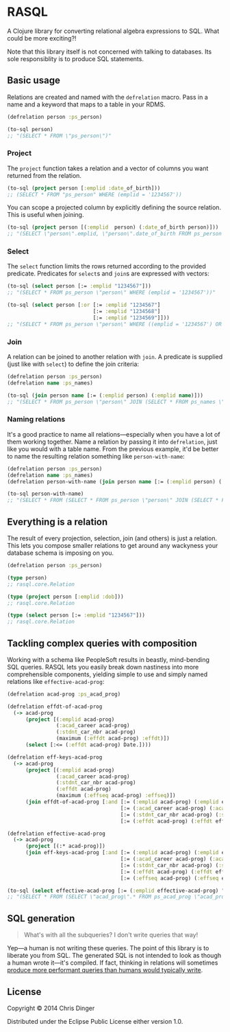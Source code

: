 # RASQL

A Clojure library for converting relational algebra expressions to SQL. What could be more exciting?!

Note that this library itself is not concerned with talking to databases. Its sole responsiblity is to produce SQL statements.

## Basic usage

Relations are created and named with the `defrelation` macro. Pass in a name and a keyword that maps to a table
in your RDMS.

```clojure
(defrelation person :ps_person)

(to-sql person)
;; "(SELECT * FROM \"ps_person\")"
```

### Project

The `project` function takes a relation and a vector of columns you want returned from the relation.

```clojure
(to-sql (project person [:emplid :date_of_birth]))
;; (SELECT * FROM "ps_person" WHERE (emplid = '1234567'))
```

You can scope a projected column by explicitly defining the source relation. This is useful when joining.

```clojure
(to-sql (project person [(:emplid  person) (:date_of_birth person)]))
;; "(SELECT \"person\".emplid, \"person\".date_of_birth FROM ps_person \"person\")"
```

### Select

The `select` function limits the rows returned according to the provided predicate. Predicates for `select`s and `join`s are expressed with vectors:

```clojure
(to-sql (select person [:= :emplid "1234567"]))
;; "(SELECT * FROM ps_person \"person\" WHERE (emplid = '1234567'))"

(to-sql (select person [:or [:= :emplid "1234567"]
                            [:= :emplid "1234568"]
                            [:= :emplid "1234569"]]))
;; "(SELECT * FROM ps_person \"person\" WHERE ((emplid = '1234567') OR (emplid = '1234568') OR (emplid = '1234569')))"
```

### Join

A relation can be joined to another relation with `join`. A predicate is supplied (just like with `select`) to define the join criteria:

```clojure
(defrelation person :ps_person)
(defrelation name :ps_names)

(to-sql (join person name [:= (:emplid person) (:emplid name)]))
;; "(SELECT * FROM ps_person \"person\" JOIN (SELECT * FROM ps_names \"name\") \"name\" ON (\"person\".emplid = \"name\".emplid))"
```

### Naming relations

It's a good practice to name all relations—especially when you have a lot of them working together. Name a relation by passing it into `defrelation`, just like you would with a table name. From the previous example, it'd be better to name the resulting relation something like `person-with-name`:

```clojure
(defrelation person :ps_person)
(defrelation name :ps_names)
(defrelation person-with-name (join person name [:= (:emplid person) (:emplid name)]))

(to-sql person-with-name)
;; "(SELECT * FROM (SELECT * FROM ps_person \"person\" JOIN (SELECT * FROM ps_names \"name\") \"name\" ON (\"person\".emplid = \"name\".emplid)) \"person-with-name\")"
```

## Everything is a relation

The result of every projection, selection, join (and others) is just a relation. This lets you compose
smaller relations to get around any wackyness your database schema is imposing on you.

```clojure
(defrelation person :ps_person)

(type person)
;; rasql.core.Relation

(type (project person [:emplid :dob]))
;; rasql.core.Relation

(type (select person [:= :emplid "1234567"]))
;; rasql.core.Relation
```

## Tackling complex queries with composition

Working with a schema like PeopleSoft results in beastly, mind-bending SQL queries. RASQL lets you easily break down nastiness into more comprehensible components, yielding simple to use and simply named relations like `effective-acad-prog`:

```clojure
(defrelation acad-prog :ps_acad_prog)

(defrelation effdt-of-acad-prog
  (-> acad-prog
      (project [(:emplid acad-prog)
                (:acad_career acad-prog)
                (:stdnt_car_nbr acad-prog)
                (maximum (:effdt acad-prog) :effdt)])
      (select [:<= (:effdt acad-prog) Date.])))

(defrelation eff-keys-acad-prog
  (-> acad-prog
      (project [(:emplid acad-prog)
                (:acad_career acad-prog)
                (:stdnt_car_nbr acad-prog)
                (:effdt acad-prog)
                (maximum (:effseq acad-prog) :effseq)])
      (join effdt-of-acad-prog [:and [:= (:emplid acad-prog) (:emplid effdt-of-acad-prog)]
                                     [:= (:acad_career acad-prog) (:acad_career effdt-of-acad-prog)]
                                     [:= (:stdnt_car_nbr acad-prog) (:stdnt_car_nbr effdt-of-acad-prog)]
                                     [:= (:effdt acad-prog) (:effdt effdt-of-acad-prog)]])))

(defrelation effective-acad-prog
  (-> acad-prog
      (project [(:* acad-prog)])
      (join eff-keys-acad-prog [:and [:= (:emplid acad-prog) (:emplid eff-keys-acad-prog)]
                                     [:= (:acad_career acad-prog) (:acad_career eff-keys-acad-prog)]
                                     [:= (:stdnt_car_nbr acad-prog) (:stdnt_car_nbr eff-keys-acad-prog)]
                                     [:= (:effdt acad-prog) (:effdt eff-keys-acad-prog)]
                                     [:= (:effseq acad-prog) (:effseq eff-keys-acad-prog)]])))

(to-sql (select effective-acad-prog [:= (:emplid effective-acad-prog) "1234567"]))
;; "(SELECT * FROM (SELECT \"acad_prog\".* FROM ps_acad_prog \"acad_prog\" JOIN (SELECT * FROM (SELECT \"acad_prog\".emplid, \"acad_prog\".acad_career, \"acad_prog\".stdnt_car_nbr, \"acad_prog\".effdt, max(\"acad_prog\".effseq) AS effseq FROM ps_acad_prog \"acad_prog\" JOIN (SELECT * FROM (SELECT \"acad_prog\".emplid, \"acad_prog\".acad_career, \"acad_prog\".stdnt_car_nbr, max(\"acad_prog\".effdt) AS effdt FROM ps_acad_prog \"acad_prog\" WHERE (\"acad_prog\".effdt <= 'SYSDATE') GROUP BY \"acad_prog\".emplid, \"acad_prog\".acad_career, \"acad_prog\".stdnt_car_nbr) \"effdt_of_acad_prog\") \"effdt_of_acad_prog\" ON ((\"acad_prog\".emplid = \"effdt_of_acad_prog\".emplid) AND (\"acad_prog\".acad_career = \"effdt_of_acad_prog\".acad_career) AND (\"acad_prog\".stdnt_car_nbr = \"effdt_of_acad_prog\".stdnt_car_nbr) AND (\"acad_prog\".effdt = \"effdt_of_acad_prog\".effdt)) GROUP BY \"acad_prog\".emplid, \"acad_prog\".acad_career, \"acad_prog\".stdnt_car_nbr, \"acad_prog\".effdt) \"eff_keys_acad_prog\") \"eff_keys_acad_prog\" ON ((\"acad_prog\".emplid = \"eff_keys_acad_prog\".emplid) AND (\"acad_prog\".acad_career = \"eff_keys_acad_prog\".acad_career) AND (\"acad_prog\".stdnt_car_nbr = \"eff_keys_acad_prog\".stdnt_car_nbr) AND (\"acad_prog\".effdt = \"eff_keys_acad_prog\".effdt) AND (\"acad_prog\".effseq = \"eff_keys_acad_prog\".effseq))) \"eff_acad_prog\" WHERE (\"eff_acad_prog\".emplid = '1234567'))"
```

## SQL generation

> What's with all the subqueries? I don't write queries that way!

Yep—a human is not writing these queries. The point of this library is to liberate you from SQL. The generated SQL is not intended to look as though a human wrote it—it's compiled. If fact, thinking in relations will sometimes [produce more performant queries than humans would typically write]().

## License

Copyright © 2014 Chris Dinger

Distributed under the Eclipse Public License either version 1.0.
